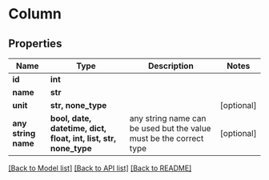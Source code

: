 # Column


## Properties
Name | Type | Description | Notes
------------ | ------------- | ------------- | -------------
**id** | **int** |  | 
**name** | **str** |  | 
**unit** | **str, none_type** |  | [optional] 
**any string name** | **bool, date, datetime, dict, float, int, list, str, none_type** | any string name can be used but the value must be the correct type | [optional]

[[Back to Model list]](../README.md#documentation-for-models) [[Back to API list]](../README.md#documentation-for-api-endpoints) [[Back to README]](../README.md)


